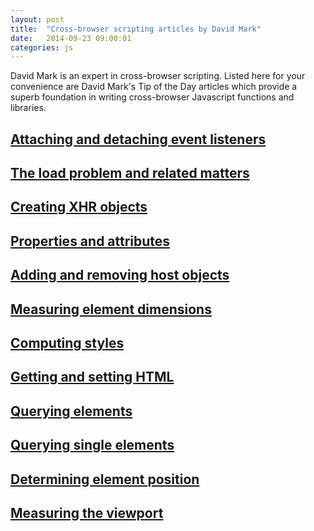 ```yaml
---
layout: post
title:  "Cross-browser scripting articles by David Mark"
date:   2014-09-23 09:00:01
categories: js
---
```


David Mark is an expert in cross-browser scripting. Listed here for your convenience are David Mark's Tip of the Day articles which provide a superb foundation in writing cross-browser Javascript functions and libraries.

## [Attaching and detaching event listeners](https://groups.google.com/group/comp.lang.javascript/browse_thread/thread/b94b12547ed572f8?hl=en&noredirect=true)

## [The load problem and related matters](https://groups.google.com/group/comp.lang.javascript/browse_thread/thread/6d5575fd79d1169d?hl=en&noredirect=true)

## [Creating XHR objects](https://groups.google.com/group/comp.lang.javascript/browse_thread/thread/4323efb65cebb31e/a4f28c7fbe305bca?hl=en&lnk=gst&q=ow+to+Create+an+XHR)

## [Properties and attributes](https://groups.google.com/group/comp.lang.javascript/browse_thread/thread/838804e32224601f/502a23cab0057bcd?hl=en&lnk=gst&q=tip+of+the+day+david)

## [Adding and removing host objects](https://groups.google.com/group/comp.lang.javascript/browse_thread/thread/d1f64857442e3b10/3d3d3d0174a46bcb?hl=en&lnk=gst&q=tip+of+the+day+david)

## [Measuring element dimensions](https://groups.google.com/group/comp.lang.javascript/msg/8178b2d490d34b0e?hl=en)

## [Computing styles](https://groups.google.com/group/comp.lang.javascript/browse_thread/thread/fb7af3e938d90588?hl=en&noredirect=true)

## [Getting and setting HTML](https://groups.google.com/group/comp.lang.javascript/browse_thread/thread/410f4294e4fa8a04?hl=en&noredirect=true)

## [Querying elements](https://groups.google.com/group/comp.lang.javascript/browse_thread/thread/f80345226219d424?hl=en&noredirect=true)

## [Querying single elements](https://groups.google.com/group/comp.lang.javascript/browse_thread/thread/7d5a7e0d60081a77?hl=en&noredirect=true)

## [Determining element position](https://groups.google.com/group/comp.lang.javascript/browse_thread/thread/cd625a14ce603084?hl=en&noredirect=true)

## [Measuring the viewport](https://groups.google.com/group/comp.lang.javascript/browse_thread/thread/c611a7fecdb75edb/d4cce070c87c270b)
